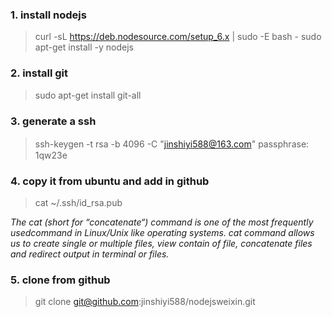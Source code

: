 ### 1. install nodejs
>curl -sL https://deb.nodesource.com/setup_6.x | sudo -E bash -
>sudo apt-get install -y nodejs

### 2. install git
>sudo apt-get install git-all

### 3. generate a  ssh
>ssh-keygen -t rsa -b 4096 -C "jinshiyi588@163.com"
>passphrase:　1qw23e

### 4. copy it from ubuntu and add in github
>cat ~/.ssh/id_rsa.pub

_The cat (short for “concatenate“) command is one of the most frequently usedcommand in Linux/Unix like operating systems. cat command allows us to create single or multiple files, view contain of file, concatenate files and redirect output in terminal or files._

### 5. clone from github
>git clone git@github.com:jinshiyi588/nodejsweixin.git


